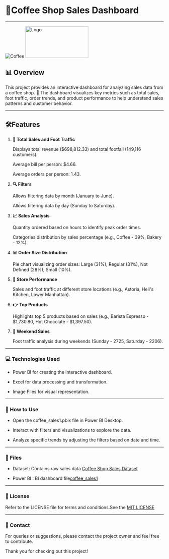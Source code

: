  # 🍵Coffee Shop Sales Dashboard

 ---
![Coffee](images/coffee.png)
<img src="images/coffee.png" alt="Logo" width="200" height="100">

 

## 📊 Overview

   This project provides an interactive dashboard for analyzing sales data from a coffee shop. 🌟 The 
   dashboard visualizes key metrics such as total sales, foot traffic, order trends, and product 
   performance to help understand sales patterns and customer behavior.

---


## 🛠️Features

1. **💸 Total Sales and Foot Traffic**

    Displays total revenue ($698,812.33) and total footfall (149,116 customers).
   
    Average bill per person: $4.66.
   
    Average orders per person: 1.43.

3. **🔍 Filters**

    Allows filtering data by month (January to June).
   
    Allows filtering data by day (Sunday to Saturday).

4. **📈 Sales Analysis**

    Quantity ordered based on hours to identify peak order times.
   
    Categories distribution by sales percentage (e.g., Coffee - 39%, Bakery - 12%).

5. **📊 Order Size Distribution**

    Pie chart visualizing order sizes: Large (31%), Regular (31%), Not Defined (28%), Small (10%).

6. **💼 Store Performance**

   Sales and foot traffic at different store locations (e.g., Astoria, Hell's Kitchen, Lower Manhattan).

7. **👉 Top Products**

   Highlights top 5 products based on sales (e.g., Barista Espresso - $1,730.80, Hot Chocolate - 
   $1,397.50).

8. **🎉 Weekend Sales**

   Foot traffic analysis during weekends (Sunday - 2725, Saturday - 2206).


 ---


### 💻 Technologies Used

   - Power BI for creating the interactive dashboard.
     
   - Excel for data processing and transformation.
     
   - Image Files for visual representation.


  ---


### 🔧 How to Use

   - Open the coffee_sales1.pbix file in Power BI Desktop.
   
   - Interact with filters and visualizations to explore the data.
   
   - Analyze specific trends by adjusting the filters based on date and time.


---


### 📂 Files

   - Dataset: Contains raw sales data [Coffee Shop Sales Dataset](Coffee_Shop_Sales.xlsx)
   
   - Power BI : BI dashboard file[coffee_sales1](coffee_sales1.pbix)


  ---

  

### 📜 License

   Refer to the LICENSE file for terms and conditions.See the [MIT LICENSE](LICENSE)


---


### 👤 Contact

   For queries or suggestions, please contact the project owner and feel free to contribute.

Thank you for checking out this project!
